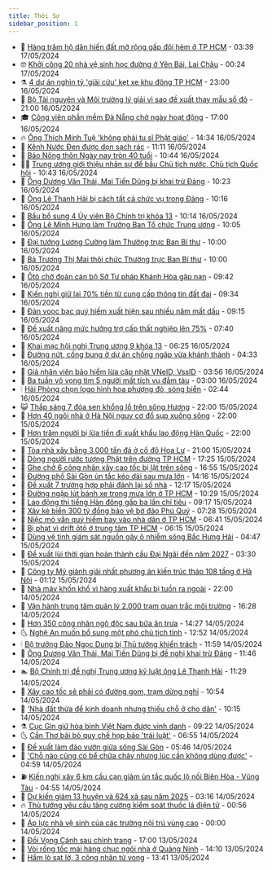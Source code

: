 ```yaml
---
title: Thời Sự
sidebar_position: 1
---
```


<!-- vnexpress-thoi-su:START -->
- 🦒 [Hàng trăm hộ dân hiến đất mở rộng gấp đôi hẻm ở TP HCM](https://vnexpress.net/hang-tram-ho-dan-hien-dat-mo-rong-gap-doi-hem-o-tp-hcm-4746495.html) - 03:39 17/05/2024
- 🤓 [Khởi công 20 nhà vệ sinh học đường ở Yên Bái, Lai Châu](https://vnexpress.net/khoi-cong-20-nha-ve-sinh-hoc-duong-o-yen-bai-lai-chau-4747078.html) - 00:24 17/05/2024
- ⚗️ [4 dự án nghìn tỷ &#39;giải cứu&#39; kẹt xe khu đông TP HCM](https://vnexpress.net/4-du-an-nghin-ty-giai-cuu-ket-xe-khu-dong-tp-hcm-4746862.html) - 23:00 16/05/2024
- 🌊 [Bộ Tài nguyên và Môi trường lý giải vì sao đề xuất thay mẫu sổ đỏ](https://vnexpress.net/bo-tai-nguyen-va-moi-truong-ly-giai-vi-sao-de-xuat-thay-mau-so-do-4747039.html) - 21:00 16/05/2024
- 🎓 [Công viên phần mềm Đà Nẵng chờ ngày hoạt động](https://vnexpress.net/cong-vien-phan-mem-da-nang-cho-ngay-hoat-dong-4746707.html) - 17:00 16/05/2024
- 🔥 [Ông Thích Minh Tuệ &#39;không phải tu sĩ Phật giáo&#39;](https://vnexpress.net/ong-thich-minh-tue-khong-phai-tu-si-phat-giao-4747048.html) - 14:34 16/05/2024
- 🦏 [Kênh Nước Đen được dọn sạch rác](https://vnexpress.net/kenh-nuoc-den-duoc-don-sach-rac-4747004.html) - 11:11 16/05/2024
- 👺 [Báo Nông thôn Ngày nay tròn 40 tuổi](https://vnexpress.net/bao-nong-thon-ngay-nay-tron-40-tuoi-4746993.html) - 10:44 16/05/2024
- 🧑‍🏫 [Trung ương giới thiệu nhân sự để bầu Chủ tịch nước, Chủ tịch Quốc hội](https://vnexpress.net/trung-uong-gioi-thieu-nhan-su-de-bau-chu-tich-nuoc-chu-tich-quoc-hoi-4746984.html) - 10:43 16/05/2024
- 🚦 [Ông Dương Văn Thái, Mai Tiến Dũng bị khai trừ Đảng](https://vnexpress.net/ong-duong-van-thai-mai-tien-dung-bi-khai-tru-dang-4746765.html) - 10:23 16/05/2024
- 🎉 [Ông Lê Thanh Hải bị cách tất cả chức vụ trong Đảng](https://vnexpress.net/ong-le-thanh-hai-bi-cach-tat-ca-chuc-vu-trong-dang-4746728.html) - 10:16 16/05/2024
- 🦒 [Bầu bổ sung 4 Ủy viên Bộ Chính trị khóa 13](https://vnexpress.net/bau-bo-sung-4-uy-vien-bo-chinh-tri-khoa-13-4746941.html) - 10:14 16/05/2024
- 🤗 [Ông Lê Minh Hưng làm Trưởng Ban Tổ chức Trung ương](https://vnexpress.net/ong-le-minh-hung-lam-truong-ban-to-chuc-trung-uong-4745977.html) - 10:05 16/05/2024
- 💼 [Đại tướng Lương Cường làm Thường trực Ban Bí thư](https://vnexpress.net/dai-tuong-luong-cuong-lam-thuong-truc-ban-bi-thu-4745627.html) - 10:00 16/05/2024
- 🤩 [Bà Trương Thị Mai thôi chức Thường trực Ban Bí thư](https://vnexpress.net/ba-truong-thi-mai-thoi-chuc-thuong-truc-ban-bi-thu-4741770.html) - 10:00 16/05/2024
- 🤡 [Ôtô chở đoàn cán bộ Sở Tư pháp Khánh Hòa gặp nạn](https://vnexpress.net/oto-cho-doan-can-bo-so-tu-phap-khanh-hoa-gap-nan-4746946.html) - 09:42 16/05/2024
- 💯 [Kiến nghị giữ lại 70% tiền từ cung cấp thông tin đất đai](https://vnexpress.net/kien-nghi-giu-lai-70-tien-tu-cung-cap-thong-tin-dat-dai-4746892.html) - 09:34 16/05/2024
- 👺 [Đàn voọc bạc quý hiếm xuất hiện sau nhiều năm mất dấu](https://vnexpress.net/dan-vooc-bac-quy-hiem-xuat-hien-sau-nhieu-nam-mat-dau-4746923.html) - 09:15 16/05/2024
- 🌮 [Đề xuất nâng mức hưởng trợ cấp thất nghiệp lên 75%](https://vnexpress.net/de-xuat-nang-muc-huong-tro-cap-that-nghiep-len-75-4746807.html) - 07:40 16/05/2024
- 🥸 [Khai mạc hội nghị Trung ương 9 khóa 13](https://vnexpress.net/hoi-nghi-trung-uong-9-khoa-13-4746822.html) - 06:25 16/05/2024
- 🐻 [Đường nứt, cống bung ở dự án chống ngập vừa khánh thành](https://vnexpress.net/duong-nut-cong-bung-o-du-an-chong-ngap-vua-khanh-thanh-4746766.html) - 04:33 16/05/2024
- 👀 [Giả nhân viên bảo hiểm lừa cập nhật VNeID, VssID](https://vnexpress.net/gia-nhan-vien-bao-hiem-lua-cap-nhat-vneid-vssid-4746729.html) - 03:56 16/05/2024
- 🤔 [Ba tuần vô vọng tìm 5 người mất tích vụ đắm tàu](https://vnexpress.net/ba-tuan-vo-vong-tim-5-nguoi-mat-tich-vu-dam-tau-4746062.html) - 03:00 16/05/2024
- 🕯 [Hải Phòng chọn logo hình hoa phượng đỏ, sóng biển](https://vnexpress.net/hai-phong-chon-logo-hinh-hoa-phuong-do-song-bien-4746648.html) - 02:44 16/05/2024
- 😺 [Thắp sáng 7 đóa sen khổng lồ trên sông Hương](https://vnexpress.net/thap-sang-7-doa-sen-khong-lo-tren-song-huong-4746564.html) - 22:00 15/05/2024
- 🦆 [Hơn 40 ngôi nhà ở Hà Nội nguy cơ đổ sụp xuống sông](https://vnexpress.net/hon-40-ngoi-nha-o-ha-noi-nguy-co-do-sup-xuong-song-4746562.html) - 22:00 15/05/2024
- 🧰 [Hơn trăm người bị lừa tiền đi xuất khẩu lao động Hàn Quốc](https://vnexpress.net/hon-tram-nguoi-bi-lua-tien-di-xuat-khau-lao-dong-han-quoc-4746496.html) - 22:00 15/05/2024
- 🦍 [Tòa nhà xây bằng 3.000 tấn đá ở cố đô Hoa Lư](https://vnexpress.net/toa-nha-xay-bang-3-000-tan-da-o-co-do-hoa-lu-4746012.html) - 21:00 15/05/2024
- 🧰 [Dòng người rước tượng Phật trên đường TP HCM](https://vnexpress.net/dong-nguoi-ruoc-tuong-phat-tren-duong-tp-hcm-4746563.html) - 17:25 15/05/2024
- 💃 [Ghe chở 6 công nhân xây cao tốc bị lật trên sông](https://vnexpress.net/ghe-cho-6-cong-nhan-xay-cao-toc-bi-lat-tren-song-4746570.html) - 16:55 15/05/2024
- 🧰 [Đường phố Sài Gòn ùn tắc kéo dài sau mưa lớn](https://vnexpress.net/duong-pho-sai-gon-un-tac-keo-dai-sau-mua-lon-4746550.html) - 14:16 15/05/2024
- 🚀 [Đề xuất 7 trường hợp phải đánh lại số nhà](https://vnexpress.net/de-xuat-7-truong-hop-phai-danh-lai-so-nha-4746481.html) - 12:17 15/05/2024
- 🎊 [Đường ngập lút bánh xe trong mưa lớn ở TP HCM](https://vnexpress.net/duong-ngap-lut-banh-xe-trong-mua-lon-o-tp-hcm-4746485.html) - 10:29 15/05/2024
- 🤭 [Lao động thi tiếng Hàn đông gấp ba lần chỉ tiêu](https://vnexpress.net/lao-dong-thi-tieng-han-dong-gap-ba-lan-chi-tieu-4746422.html) - 09:17 15/05/2024
- 🤗 [Xây kè biển 300 tỷ đồng bảo vệ bờ đảo Phú Quý](https://vnexpress.net/xay-ke-bien-300-ty-dong-bao-ve-bo-dao-phu-quy-4746342.html) - 07:28 15/05/2024
- 🌈 [Niệc mỏ vằn quý hiếm bay vào nhà dân ở TP HCM](https://vnexpress.net/niec-mo-van-quy-hiem-bay-vao-nha-dan-o-tp-hcm-4746354.html) - 06:41 15/05/2024
- 🦣 [Bị phạt vì drift ôtô ở trung tâm TP HCM](https://vnexpress.net/bi-phat-vi-drift-oto-o-trung-tam-tp-hcm-4746346.html) - 06:15 15/05/2024
- 🎡 [Dùng vệ tinh giám sát nguồn gây ô nhiễm sông Bắc Hưng Hải](https://vnexpress.net/dung-ve-tinh-giam-sat-nguon-gay-o-nhiem-song-bac-hung-hai-4746214.html) - 04:47 15/05/2024
- 🦏 [Đề xuất lùi thời gian hoàn thành cầu Đại Ngãi đến năm 2027](https://vnexpress.net/de-xuat-lui-thoi-gian-hoan-thanh-cau-dai-ngai-den-nam-2027-4746191.html) - 03:30 15/05/2024
- 🎊 [Công ty Mỹ giành giải nhất phương án kiến trúc tháp 108 tầng ở Hà Nội](https://vnexpress.net/cong-ty-my-gianh-giai-nhat-phuong-an-kien-truc-thap-108-tang-o-ha-noi-4746122.html) - 01:12 15/05/2024
- 🫶 [Nhà máy khốn khổ vì hàng xuất khẩu bị tuồn ra ngoài](https://vnexpress.net/nha-may-khon-kho-vi-hang-xuat-khau-bi-tuon-ra-ngoai-4745647.html) - 22:00 14/05/2024
- 🤔 [Vận hành trung tâm quản lý 2.000 trạm quan trắc môi trường](https://vnexpress.net/van-hanh-trung-tam-quan-ly-2-000-tram-quan-trac-moi-truong-4746075.html) - 16:28 14/05/2024
- 🤠 [Hơn 350 công nhân ngộ độc sau bữa ăn trưa](https://vnexpress.net/hon-350-cong-nhan-ngo-doc-sau-bua-an-trua-4746070.html) - 14:27 14/05/2024
- 🌜 [Nghệ An muốn bổ sung một phó chủ tịch tỉnh](https://vnexpress.net/nghe-an-muon-bo-sung-mot-pho-chu-tich-tinh-4746030.html) - 12:52 14/05/2024
- 🕯 [Bộ trưởng Đào Ngọc Dung bị Thủ tướng khiển trách](https://vnexpress.net/bo-truong-dao-ngoc-dung-bi-thu-tuong-khien-trach-4746044.html) - 11:59 14/05/2024
- 🤔 [Ông Dương Văn Thái, Mai Tiến Dũng bị đề nghị khai trừ Đảng](https://vnexpress.net/ong-duong-van-thai-mai-tien-dung-bi-de-nghi-khai-tru-dang-4746039.html) - 11:46 14/05/2024
- 🏊 [Bộ Chính trị đề nghị Trung ương kỷ luật ông Lê Thanh Hải](https://vnexpress.net/bo-chinh-tri-de-nghi-trung-uong-ky-luat-ong-le-thanh-hai-4746018.html) - 11:29 14/05/2024
- 🌮 [Xây cao tốc sẽ phải có đường gom, trạm dừng nghỉ](https://vnexpress.net/xay-cao-toc-se-phai-co-duong-gom-tram-dung-nghi-4745753.html) - 10:54 14/05/2024
- 🫣 [&#39;Nhà đất thừa để kinh doanh nhưng thiếu chỗ ở cho dân&#39;](https://vnexpress.net/nha-dat-thua-de-kinh-doanh-nhung-thieu-cho-o-cho-dan-4745971.html) - 10:15 14/05/2024
- ⚗️ [Cục Gìn giữ hòa bình Việt Nam được vinh danh](https://vnexpress.net/cuc-gin-giu-hoa-binh-viet-nam-duoc-vinh-danh-4745959.html) - 09:22 14/05/2024
- 🌜 [Cần Thơ bãi bỏ quy chế họp báo &#39;trái luật&#39;](https://vnexpress.net/can-tho-bai-bo-quy-che-hop-bao-trai-luat-4745880.html) - 06:55 14/05/2024
- 🌁 [Đề xuất làm đảo vườn giữa sông Sài Gòn](https://vnexpress.net/de-xuat-lam-dao-vuon-giua-song-sai-gon-4745861.html) - 05:46 14/05/2024
- 🐲 [&#39;Chỗ nào cũng có bể chữa cháy nhưng lúc cần không dùng được&#39;](https://vnexpress.net/cho-nao-cung-co-be-chua-chay-nhung-luc-can-khong-dung-duoc-4745799.html) - 04:59 14/05/2024
- ⛽️ [Kiến nghị xây 6 km cầu cạn giảm ùn tắc quốc lộ nối Biên Hòa - Vũng Tàu](https://vnexpress.net/kien-nghi-xay-6-km-cau-can-giam-un-tac-quoc-lo-noi-bien-hoa-vung-tau-4745831.html) - 04:55 14/05/2024
- 🗽 [Dự kiến giảm 13 huyện và 624 xã sau năm 2025](https://vnexpress.net/du-kien-giam-13-huyen-va-624-xa-sau-nam-2025-4745738.html) - 03:16 14/05/2024
- 🔥 [Thủ tướng yêu cầu tăng cường kiểm soát thuốc lá điện tử](https://vnexpress.net/thu-tuong-yeu-cau-tang-cuong-kiem-soat-thuoc-la-dien-tu-4745658.html) - 00:56 14/05/2024
- 💯 [Áp lực nhà vệ sinh của các trường nội trú vùng cao](https://vnexpress.net/ap-luc-nha-ve-sinh-cua-cac-truong-noi-tru-vung-cao-4745605.html) - 00:00 14/05/2024
- 🦆 [Đồi Vọng Cảnh sau chỉnh trang](https://vnexpress.net/doi-vong-canh-sau-chinh-trang-4745286.html) - 17:00 13/05/2024
- 🫣 [Vòi rồng tốc mái hàng chục ngôi nhà ở Quảng Ninh](https://vnexpress.net/voi-rong-toc-mai-hang-chuc-ngoi-nha-o-quang-ninh-4745621.html) - 14:10 13/05/2024
- 🤡 [Hầm lò sạt lở, 3 công nhân tử vong](https://vnexpress.net/ham-lo-sat-lo-3-cong-nhan-tu-vong-4745618.html) - 13:41 13/05/2024<!-- vnexpress-thoi-su:END -->
